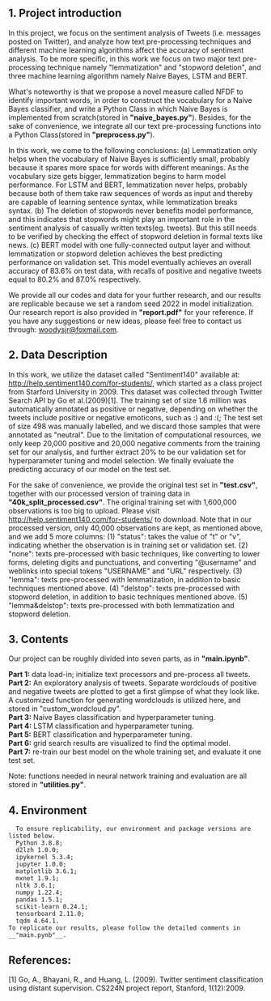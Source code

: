 ## 1. Project introduction

In this project, we focus on the sentiment analysis of Tweets (i.e. messages posted on Twitter), and analyze how text pre-processing techniques and different machine learning algorithms affect the accuracy of sentiment analysis. To be more specific, in this work we focus on two major text pre-processing technique namely "lemmatization" and "stopword deletion", and three machine learning algorithm namely Naive Bayes, LSTM and BERT. 

What's noteworthy is that we propose a novel measure called NFDF to identify important words, in order to construct the vocabulary for a Naive Bayes classifier, and write a Python Class in which Naive Bayes is implemented from scratch(stored in __"naive_bayes.py"__). Besides, for the sake of convenience, we integrate all our text pre-processing functions into a Python Class(stored in __"preprocess.py"__).

In this work, we come to the following conclusions:
(a) Lemmatization only helps when the vocabulary of Naive Bayes is sufficiently small, probably because it spares more space for words with different meanings. As the vocabulary size gets bigger, lemmatization begins to harm model performance. For LSTM and BERT, lemmatization never helps, probably because both of them take raw sequences of words as input and thereby are capable of learning sentence syntax, while lemmatization breaks syntax. 
(b) The deletion of stopwords never benefits model performance, and this indicates that stopwords might play an important role in the sentiment analysis of casually written texts(eg. tweets). But this still needs to be verified by checking the effect of stopword deletion in formal texts like news. 
(c) BERT model with one fully-connected output layer and without lemmatization or stopword deletion achieves the best predicting performance on validation set. This model eventually achieves an overall accuracy of 83.6% on test data, with recalls of positive and negative tweets equal to 80.2% and 87.0% respectively.

We provide all our codes and data for your further research, and our results are replicable because we set a random seed 2022 in model initialization.  Our research report is also provided in __"report.pdf"__ for your reference. If you have any suggestions or new ideas, please feel free to contact us through: woodysjr@foxmail.com. 

## 2. Data Description

In this work, we utilize the dataset called "Sentiment140" available at: http://help.sentiment140.com/for-students/, which started as a class project from Starford University in 2009. This dataset was collected through Twitter Search API by Go et al.(2009)[1]. The training set of size 1.6 million was automatically annotated as positive or negative, depending on whether the tweets include positive or negative emoticons, such as :) and :(; The test set of size 498 was manually labelled, and we discard those samples that were annotated as "neutral". Due to the limitation of computational resources, we only keep 20,000 positive and 20,000 negative comments from the training set for our analysis, and further extract 20% to be our validation set for hyperparameter tuning and model selection. We finally evaluate the predicting accuracy of our model on the test set. 

For the sake of convenience, we provide the original test set in __"test.csv"__, together with our processed version of training data in __"40k_split_processed.csv"__. The original training set with 1,600,000 observations is too big to upload. Please visit http://help.sentiment140.com/for-students/ to download. Note that in our processed version, only 40,000 observations are kept, as mentioned above, and we add 5 more columns: 
(1) "status": takes the value of "t" or "v", indicating whether the observation is in training set or validation set.
(2) "none": texts pre-processed with basic techniques, like converting to lower forms, deleting digits and punctuations, and converting "@username" and weblinks into special tokens "USERNAME" and "URL" respectively. 
(3) "lemma": texts pre-processed with lemmatization, in addition to basic techniques mentioned above.
(4) "delstop": texts pre-processed with stopword deletion, in addition to basic techniques mentioned above.
(5) "lemma&delstop": texts pre-processed with both lemmatization and stopword deletion.

## 3. Contents
Our project can be roughly divided into seven parts, as in __"main.ipynb"__.

__Part 1:__  data load-in; initialize text processors and pre-process all tweets. \
__Part 2:__  An exploratory analysis of tweets. Separate wordclouds of positive and negative tweets are plotted to get a first glimpse of what they look like. A customized function for generating wordclouds is utilized here, and stored in "custom_wordcloud.py".\
__Part 3:__  Naive Bayes classification and hyperparameter tuning.\
__Part 4:__  LSTM classification and hyperparameter tuning.\
__Part 5:__  BERT classification and hyperparameter tuning.\
__Part 6:__  grid search results are visualized to find the optimal model.\
__Part 7:__ re-train our best model on the whole training set, and evaluate it one test set. 
    
Note: functions needed in neural network training and evaluation are all stored in __"utilities.py"__. 

## 4. Environment

      To ensure replicability, our environment and package versions are listed below. 
      Python 3.8.8;
      d2lzh 1.0.0;
      ipykernel 5.3.4;
      jupyter 1.0.0;
      matplotlib 3.6.1;
      mxnet 1.9.1;
      nltk 3.6.1;
      numpy 1.22.4;
      pandas 1.5.1;
      scikit-learn 0.24.1;
      tensorboard 2.11.0;
      tqdm 4.64.1.
    To replicate our results, please follow the detailed comments in __"main.pynb"__. 

## References:
[1] Go, A., Bhayani, R., and Huang, L. (2009). Twitter sentiment classification using distant supervision.
CS224N project report, Stanford, 1(12):2009.
